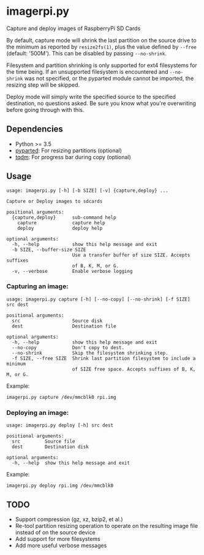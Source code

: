 # imagerpi.py

Capture and deploy images of RaspberryPi SD Cards

By default, capture mode will shrink the last partition on the source drive to the minimum as reported by `resize2fs(1)`, plus the value defined by `--free` (default: '500M'). This can be disabled by passing `--no-shrink`.

Filesystem and partition shrinking is only supported for ext4 filesystems for the time being. If an unsupported filesystem is encountered and `--no-shrink` was not specified, or the pyparted module cannot be imported, the resizing step will be skipped.

Deploy mode will simply write the specified source to the specified destination, no questions asked. Be sure you know what you're overwriting before going through with this.

## Dependencies

- Python >= 3.5
- [pyparted](https://github.com/rhinstaller/pyparted): For resizing partitions (optional)
- [tqdm](https://github.com/tqdm/tqdm): For progress bar during copy (optional)

## Usage

```
usage: imagerpi.py [-h] [-b SIZE] [-v] {capture,deploy} ...

Capture or Deploy images to sdcards

positional arguments:
  {capture,deploy}      sub-command help
    capture             capture help
    deploy              deploy help

optional arguments:
  -h, --help            show this help message and exit
  -b SIZE, --buffer-size SIZE
                        Use a transfer buffer of size SIZE. Accepts suffixes
                        of B, K, M, or G.
  -v, --verbose         Enable verbose logging
```

### Capturing an image:

```
usage: imagerpi.py capture [-h] [--no-copy] [--no-shrink] [-f SIZE] src dest

positional arguments:
  src                   Source disk
  dest                  Destination file

optional arguments:
  -h, --help            show this help message and exit
  --no-copy             Don't copy to dest.
  --no-shrink           Skip the filesystem shrinking step.
  -f SIZE, --free SIZE  Shrink last partition filesystem to include a minimum
                        of SIZE free space. Accepts suffixes of B, K, M, or G.
```

Example:

```
imagerpi.py capture /dev/mmcblk0 rpi.img
```

### Deploying an image:

```
usage: imagerpi.py deploy [-h] src dest

positional arguments:
  src         Source file
  dest        Destination disk

optional arguments:
  -h, --help  show this help message and exit
```

Example:

```
imagerpi.py deploy rpi.img /dev/mmcblk0
```

## TODO

- Support compression (gz, xz, bzip2, et al.)
- Re-tool partition resizing operation to operate on the resulting image file instead of on the source device
- Add support for more filesystems 
- Add more useful verbose messages
